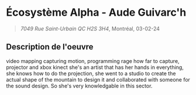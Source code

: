 # Écosystème Alpha - Aude Guivarc'h
> *7049 Rue Saint-Urbain QC H2S 3H4*, Montréal, 03-02-24

## Description de l'oeuvre



video mapping capturing motion, programming rage how far to capture, projector and xbox kinect
she's an artist that has her hands in everything, she knows how to do the projection, she went to a studio to create the actual shape of the mountain to design it and collaborated with someone for the sound design. So she's very knowledgable in this sector. 
